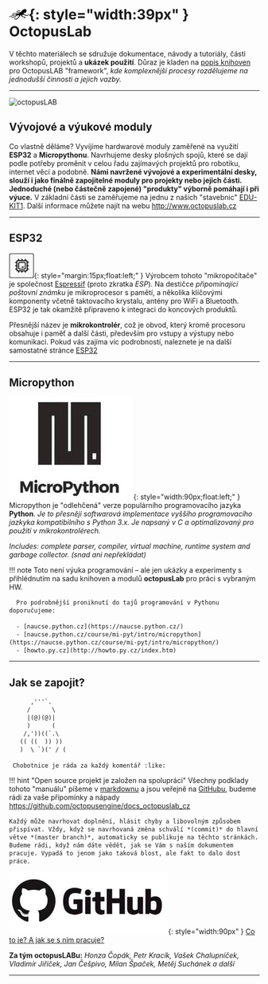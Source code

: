 # ![logo](img/logo_small.png){: style="width:39px" } OctopusLab

V těchto materiálech se sdružuje dokumentace, návody a tutoriály, části workshopů, projektů a **ukázek použití**. Důraz je kladen na [popis knihoven](/basicdoc) pro OctopusLAB "framework", *kde komplexnější procesy rozdělujeme na jednodušší činnosti a jejich vazby.*

---

![octopusLAB](https://www.octopuslab.cz/wp-content/uploads/2019/03/c05pen-fb1-1024x487.jpg)

## Vývojové a výukové moduly

Co vlastně děláme? Vyvíjíme hardwarové moduly zaměřené na využití **ESP32** a **Micropythonu**. Navrhujeme desky plošných spojů, které se dají podle potřeby proměnit v celou řadu zajímavých projektů pro robotiku, internet věcí a podobně.
**Námi navržené vývojové a experimentální desky, slouží i jako finálně zapojitelné moduly pro projekty nebo jejich části. Jednoduché (nebo částečně zapojené) "produkty" výborně pomáhají i při výuce.**
V základní části se zaměřujeme na jednu z našich "stavebnic" [EDU-KIT1](https://docs.octopuslab.cz/proj-edukit1/).
Další informace můžete najít na webu http://www.octopuslab.cz

---

## ESP32

![hwsoc](img/hwsoc.png){: style="margin:15px;float:left;" } Výrobcem tohoto "mikropočítače" je společnost [Espressif](https://www.espressif.com/en/products/socs/esp32/overview) (proto zkratka *ESP*). Na destičce *připomínající poštovní známku* je mikroprocesor s pamětí, a několika klíčovými komponenty včetně taktovacího krystalu, antény pro WiFi a Bluetooth. ESP32 je tak okamžitě připraveno k integraci do koncových produktů.

Přesnější název je **mikrokontrolér**, což je obvod, který kromě procesoru obsahuje i paměť a další části, především pro vstupy a výstupy nebo komunikaci. Pokud vás zajíma víc podrobností, naleznete je na další samostatné stránce [ESP32](/esp32)

---
## Micropython

![uPy](img/upy.jpg){: style="width:90px;float:left;" } Micropython je "odlehčená" verze populárního programovacího jazyka **Python**. *Je to přesněji softwarová implementace vyššího programovacího jazkyka kompatibilního s Python 3.x. Je napsaný v C a optimalizovaný pro použití v mikrokontrolérech.*

*Includes: complete parser, compiler, virtual machine, runtime system and garbage collector. (snad ani nepřekládat)*

!!! note
      Toto není výuka programování – ale jen ukázky a experimenty s přihlédnutím na sadu knihoven a modulů **octopusLab** pro práci s vybraným HW.

      Pro podrobnější proniknutí do tajů programování v Pythonu doporučujeme: 

      - [naucse.python.cz](https://naucse.python.cz/)
      - [naucse.python.cz/course/mi-pyt/intro/micropython](https://naucse.python.cz/course/mi-pyt/intro/micropython/)
      - [howto.py.cz](http://howto.py.cz/index.htm)

---

## Jak se zapojit?

```
      ,'''`.
     /      \
     |(@)(@)|
     )      (
    /,'))((`.\
   (( ((  )) ))
   )  \ `)(' / (

 Chobotnice je ráda za každý komentář :like:
```


!!! hint "Open source projekt je založen na spolupráci"
    Všechny podklady tohoto "manuálu" píšeme v [markdownu](https://cs.wikipedia.org/wiki/Markdown) a jsou veřejně na [GitHubu](https://github.com/octopusengine/docs_octopuslab_cz), budeme rádi za vaše připomínky a nápady https://github.com/octopusengine/docs_octopuslab_cz
      
    Každý může navrhovat doplnění, hlásit chyby a libovolným způsobem přispívat. Vždy, když se navrhovaná změna schválí *(commit)* do hlavní větve *(master branch)*, automaticky se publikuje na těchto stránkách. Budeme rádi, když nám dáte vědět, jak se Vám s naším dokumentem pracuje. Vypadá to jenom jako taková blost, ale fakt to dalo dost práce.
    

![github](img/github.jpg){: style="width:90px" } [Co to je? A jak se s ním pracuje?](/github)

**Za tým octopusLABu:** *Honza Čopák, Petr Kracík, Vašek Chalupníček, Vladimír Jiříček, Jan Češpivo, Milan Špaček, Metěj Suchánek a další*

---